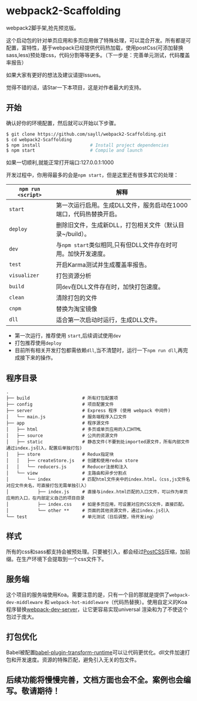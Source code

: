# webpack2-Scaffolding

webpack2脚手架,抢先预览版。

这个启动包的针对单页应用和多页应用做了特殊处理，可以混合开发。所有都是可配置，富特性，基于webpack已经提供代码热加载，使用postCss(可添加替换sass,less)预处理css，代码分割等等更多。（下一步是：完善单元测试，代码覆盖率报告）

如果大家有更好的想法及建议请提Issues。

觉得不错的话，请Star一下本项目，这是对作者最大的支持。

## 开始

确认好你的环境配置，然后就可以开始以下步骤。

```bash
$ git clone https://github.com/sayll/webpack2-Scaffolding.git
$ cd webpack2-Scaffolding
$ npm install                   # Install project dependencies
$ npm start                     # Compile and launch
```

如果一切顺利,就能正常打开端口:127.0.0.1:1000

开发过程中，你用得最多的会是`npm start`，但是这里还有很多其它的处理：

|`npm run <script>`|解释|
|------------------|-----------|
|`start`|第一次运行启用。生成DLL文件，服务启动在1000端口，代码热替换开启。|
|`deploy`|删除旧文件，生成新DLL，打包相关文件（默认目录~/build）。|
|`dev`|与`npm start`类似相同,只有但DLL文件存在时可用。加快开发速度。|
|`test`|开启Karma测试并生成覆盖率报告。|
|`visualizer`|打包资源分析|
|`build`|同`dev`在DLL文件存在时，加快打包速度。|
|`clean`|清除打包的文件|
|`cnpm`|替换为淘宝镜像|
|`dll`|适合第一次启动时运行，生成DLL文件。|
* 第一次运行，推荐使用 `start`,后续调试使用`dev`
* 打包推荐使用`deploy`
* 目前所有相关开发打包都需依赖`dll`,当不清楚时，运行一下`npm run dll`,再完成接下来的操作。

## 程序目录


```
.
├── build                    # 所有打包配置项
├── config                   # 项目配置文件
├── server                   # Express 程序 (使用 webpack 中间件)
│   └── main.js              # 服务端程序入口文件
├── app                      # 程序源文件
│   ├── html                 # 多页或单页应用的入口HTML
│   ├── source               # 公共的资源文件
│   ├── static               # 静态文件(不要到处imported源文件，所有内部文件通过index.js引入，配置后单独打包)
│   ├── store                # Redux指定块
│   │   ├── createStore.js   # 创建和使用redux store
│   │   └── reducers.js      # Reducer注册和注入
│   └── view                 # 主路由和异步分割点
│       └── index            # 匹配html文件夹中的index.html。（css,js文件名对应文件夹名，可直接打包无需单独引入）
│           ├── index.js     # 直接与index.html匹配的入口文件，可以作为单页应用的入口，在内部定义自己的项目目录
│           ├── index.css    # 如是多页应用，可设置对应的CSS文件，直接匹配。
│           └── other **     # 页面的其他资源文件，通过index.js引入
└── test                     # 单元测试（日后调整，待开发ing）
```

## 样式

所有的css和sass都支持会被预处理。只要被引入，都会经过[PostCSS](https://github.com/postcss/postcss)压缩，加前缀。在生产环境下会提取到一个css文件下。

## 服务端

这个项目的服务端使用Koa。需要注意的是，只有一个目的那就是提供了`webpack-dev-middleware` 和 `webpack-hot-middleware`（代码热替换）。使用自定义的Koa程序替换[webpack-dev-server](https://github.com/webpack/webpack-dev-server)，让它更容易实现universal 渲染和为了不使这个包过于庞大。

## 打包优化

Babel被配置[babel-plugin-transform-runtime](https://www.npmjs.com/package/babel-plugin-transform-runtime)可以让代码更优化。dll文件加速打包和开发速度。资源的特殊匹配，避免引入无关的包文件。

## 后续功能将慢慢完善，文档方面也会不全。案例也会编写。敬请期待！
